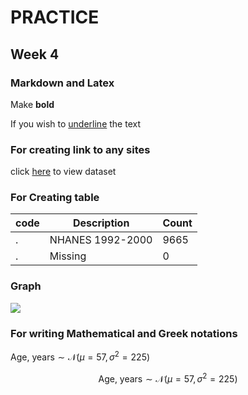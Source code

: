 
# PRACTICE
## Week 4
### Markdown and Latex

Make **bold**

If you wish to <u>underline</u> the text


### For creating link to any sites
click [here](https://raw.githubusercontent.com/jhustata/livre/main/transplants.txt) to view dataset


### For Creating table

|code| Description| Count|
|--|--|--|
|.|NHANES 1992-2000| 9665|
| .| Missing|0|

### Graph
![](filename.png)

### For writing Mathematical and Greek notations
$\text{Age, years} \sim \mathcal{N}(\mu=57,\,\sigma^{2}=225)$

$$\text{Age, years} \sim \mathcal{N}(\mu=57,\,\sigma^{2}=225)$$ 






